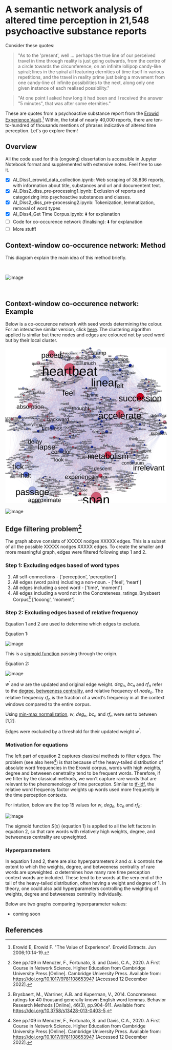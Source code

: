 # A semantic network analysis of altered time perception in 21,548 psychoactive substance reports

Consider these quotes: 
> "As to the 'present', well ... perhaps the true line of our perceived travel in time through reality is just going outwards, from the centre of a circle towards     the circumference, on an infinite lollipop candy-like spiral; lines in the spiral all featuring eternities of time itself in various repetitions, and the travel in     reality prime just being a movement from one candy-line of infinite possibilities to the next, along only one given instance of each realised possibility."
 
 > "At one point I asked how long it had been and I received the answer "5 minutes", that was after some eternities."

These are quotes from a psychoactive substance report from the [Erowid Experience Vault](https://erowid.org/experiences/exp_front.shtml/).[^1] Within, the total of nearly 40,000 reports, there are ten-to-hundred of thousands mentions of phrases indicative of altered time perception. Let's go explore them!

## Overview

All the code used for this (ongoing) dissertation is accessible in Jupyter Notebook format and supplemented with extensive notes. Feel free to use it. 

- [x] AI_Diss1_erowid_data_collection.ipynb: Web scraping of 38,836 reports, with information about title, substances and url and documentent text.
- [x] AI_Diss2_diss_pre-processing1.ipynb: Exclusion of reports and categorizing into psychoactive substances and classes. 
- [x] AI_Diss2_diss_pre-processing2.ipynb: Tokenization, lemmatization, removal of word types
- [x] AI_Diss4_Get Time Corpus.ipynb: :arrow_down: for explanation
- [ ] Code for co-occurence network (finalising): :arrow_down: for explanation
- [ ] More stuff!
 
## Context-window co-occurence network: Method

This diagram explain the main idea of this method briefly.

<br />

![image](https://user-images.githubusercontent.com/107996462/207780805-37ac0f2a-c52e-4607-b775-ca9e181e3d57.png)

<br />

## Context-window co-occurence network: Example

Below is a co-occurence network with seed words determining the colour. For an interactive similar version, click [here](https://akseli-ilmanen.github.io/Online-Gephi-Test/network). The clustering algorithm applied is similar but there nodes and edges are coloured not by seed word but by their local cluster.

![image](https://github.com/Akseli-Ilmanen/BSc-Dissertation/blob/main/Images/All_Classes_th1%3D500_th2%3D1000_weights%3Dyes_.svg)

![image](https://user-images.githubusercontent.com/107996462/207780649-8a6e5feb-7ece-47ef-a606-95caf77fab72.png)

## Edge filtering problem[^2] 

The graph above consists of XXXXX nodges XXXXX edges. This is a subset of all the possible XXXXX nodges XXXXX edges. To create the smaller and more meaningful graph, edges were filtered following step 1 and 2. 

### Step 1: Excluding edges based of word types
 1) All self-connections - ['perception', 'perception']
 2) All edges (word pairs) including a non-noun. - ['feel', 'heart']
 3) All edges including a seed word  - ['time', 'moment']
 4) All edges including a word not in the Concreteness_ratings_Brysbaert Corpus[^3] ['looong', 'moment']

### Step 2: Excluding edges based of relative frequency

Equation 1 and 2 are used to determine which edges to exclude.

Equation 1:

![image](https://user-images.githubusercontent.com/107996462/207158586-9453d4ba-f2fd-465b-ae0e-d1c58579c49a.png)

This is a [sigmoid function](https://en.wikipedia.org/wiki/Sigmoid_function) passing through the origin. 
<br />

Equation 2: 

![image](https://user-images.githubusercontent.com/107996462/207158880-bdb99339-6c57-49e0-88f7-370f7dafdede.png)

$w^{'}$ and $w$ are the updated and original edge weight. $deg_{n}$, $bc_{n}$ and $rf_{n}$ refer to the [degree](https://en.wikipedia.org/wiki/Degree_(graph_theory)), [betweeness centrality](https://en.wikipedia.org/wiki/Centrality#Betweenness_centrality), and relative frequency of $node_{n}$. The relative frequency $rf_{n}$ is the fraction of a word's frequency in all the context windows compared to the entire corpus. 
<br />

Using [min-max normalization](https://en.wikipedia.org/wiki/Feature_scaling), $w$, $deg_{n}$, $bc_{n}$ and $rf_{n}$ were set to between [1,2]. 

Edges were excluded by a threshold for their updated weight $w^{'}$.

### Motivation for equations

The left part of equation 2 captures classical methods to filter edges. The problem (see also here[^2]) is that because of the heavy-tailed distribution of absolute word frequencies in the Erowid corpus, words with high weights, degree and betweeen cenetrality tend to be frequent words. Therefore, if we filter by the classical methods, we won't capture rare words that are relevant to the phenomenology of time perception. Similar to [tf-idf](https://en.wikipedia.org/wiki/Tf%E2%80%93idf), the relative word frequency factor weights up words used more frequently in the time perception contexts. 

For intution, below are the top 15 values for $w$, $deg_{n}$, $bc_{n}$ and $rf_{n}$:

![image](https://user-images.githubusercontent.com/107996462/207424055-2309978b-7c9e-4e3e-9fcb-dd3c285e7094.png)

The sigmoid function $S(x)$ (equation 1) is applied to all the left factors in equation 2, so that rare words with relatively high weights, degree, and betweeness centrality are upweighted.

### Hyperparameters

In equation 1 and 2, there are also hyperparameters $k$ and $α$. $k$ controls the extent to which the weights, degree, and betweeness centrality of rare words are upweighted. $α$ determines how many rare time perception context words are included. These tend to be words at the very end of the tail of the heavy-tailed distribution, often having a weight and degree of 1. In theory, one could also add hyperparameters controlling the weighting of weights, degree and betweeness centrality individually.

Below are two graphs comparing hyperparameter values:
- coming soon



## References

[^1]: Erowid E, Erowid F. "The Value of Experience". Erowid Extracts. Jun 2006;10:14-19.
[^2]: See pp.109 in Menczer, F., Fortunato, S. and Davis, C.A., 2020. A First Course in Network Science. Higher Education from Cambridge University Press [Online]. Cambridge University Press. Available from: https://doi.org/10.1017/9781108653947 [Accessed 12 December 2022].
[^3]: Brysbaert, M., Warriner, A.B. and Kuperman, V., 2014. Concreteness ratings for 40 thousand generally known English word lemmas. Behavior Research Methods [Online], 46(3), pp.904–911. Available from: https://doi.org/10.3758/s13428-013-0403-5.
[^4]: Bastian M., Heymann S., Jacomy M. (2009). Gephi: an open source software for exploring and manipulating networks. International AAAI Conference on Weblogs and Social Media.
[^5]: Vincent D Blondel, Jean-Loup Guillaume, Renaud Lambiotte, Etienne Lefebvre, Fast unfolding of communities in large networks, in Journal of Statistical Mechanics: Theory and Experiment 2008 (10), P1000


